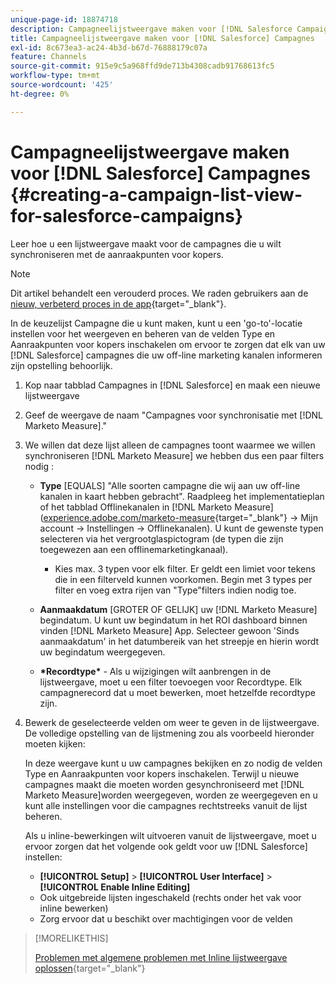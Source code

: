 ```yaml
---
unique-page-id: 18874718
description: Campagneelijstweergave maken voor [!DNL Salesforce Campaigns] - [!DNL Marketo Measure]
title: Campagneelijstweergave maken voor [!DNL Salesforce] Campagnes
exl-id: 8c673ea3-ac24-4b3d-b67d-76888179c07a
feature: Channels
source-git-commit: 915e9c5a968ffd9de713b4308cadb91768613fc5
workflow-type: tm+mt
source-wordcount: '425'
ht-degree: 0%

---
```


# Campagneelijstweergave maken voor [!DNL Salesforce] Campagnes {#creating-a-campaign-list-view-for-salesforce-campaigns}

Leer hoe u een lijstweergave maakt voor de campagnes die u wilt synchroniseren met de aanraakpunten voor kopers.

>[!NOTE]
>
>Dit artikel behandelt een verouderd proces. We raden gebruikers aan de [nieuw, verbeterd proces in de app](/help/channel-tracking-and-setup/offline-channels/custom-campaign-sync.md){target="_blank"}.

In de keuzelijst Campagne die u kunt maken, kunt u een &#39;go-to&#39;-locatie instellen voor het weergeven en beheren van de velden Type en Aanraakpunten voor kopers inschakelen om ervoor te zorgen dat elk van uw [!DNL Salesforce] campagnes die uw off-line marketing kanalen informeren zijn opstelling behoorlijk.

1. Kop naar tabblad Campagnes in [!DNL Salesforce] en maak een nieuwe lijstweergave
1. Geef de weergave de naam &quot;Campagnes voor synchronisatie met [!DNL Marketo Measure].&quot;
1. We willen dat deze lijst alleen de campagnes toont waarmee we willen synchroniseren [!DNL Marketo Measure] we hebben dus een paar filters nodig :

   * **Type** [EQUALS] &quot;Alle soorten campagne die wij aan uw off-line kanalen in kaart hebben gebracht&quot;. Raadpleeg het implementatieplan of het tabblad Offlinekanalen in [!DNL Marketo Measure] ([experience.adobe.com/marketo-measure](https://experience.adobe.com/marketo-measure){target="_blank"} -> Mijn account -> Instellingen -> Offlinekanalen). U kunt de gewenste typen selecteren via het vergrootglaspictogram (de typen die zijn toegewezen aan een offlinemarketingkanaal).

      * Kies max. 3 typen voor elk filter. Er geldt een limiet voor tekens die in een filterveld kunnen voorkomen. Begin met 3 types per filter en voeg extra rijen van &quot;Type&quot;filters indien nodig toe.

   * **Aanmaakdatum** [GROTER OF GELIJK] uw [!DNL Marketo Measure] begindatum. U kunt uw begindatum in het ROI dashboard binnen vinden [!DNL Marketo Measure] App. Selecteer gewoon &#39;Sinds aanmaakdatum&#39; in het datumbereik van het streepje en hierin wordt uw begindatum weergegeven.
   * **&#42;Recordtype&#42;** - Als u wijzigingen wilt aanbrengen in de lijstweergave, moet u een filter toevoegen voor Recordtype. Elk campagnerecord dat u moet bewerken, moet hetzelfde recordtype zijn.

1. Bewerk de geselecteerde velden om weer te geven in de lijstweergave. De volledige opstelling van de lijstmening zou als voorbeeld hieronder moeten kijken:

   In deze weergave kunt u uw campagnes bekijken en zo nodig de velden Type en Aanraakpunten voor kopers inschakelen. Terwijl u nieuwe campagnes maakt die moeten worden gesynchroniseerd met [!DNL Marketo Measure]worden weergegeven, worden ze weergegeven en u kunt alle instellingen voor die campagnes rechtstreeks vanuit de lijst beheren.

   Als u inline-bewerkingen wilt uitvoeren vanuit de lijstweergave, moet u ervoor zorgen dat het volgende ook geldt voor uw [!DNL Salesforce] instellen:

   * **[!UICONTROL Setup]** > **[!UICONTROL User Interface]** > **[!UICONTROL Enable Inline Editing]**
   * Ook uitgebreide lijsten ingeschakeld (rechts onder het vak voor inline bewerken)
   * Zorg ervoor dat u beschikt over machtigingen voor de velden

>[!MORELIKETHIS]
>
>[Problemen met algemene problemen met Inline lijstweergave oplossen](http://help.salesforce.com/articleView?id=000003911&amp;language=en_US&amp;type=1){target="_blank"}
